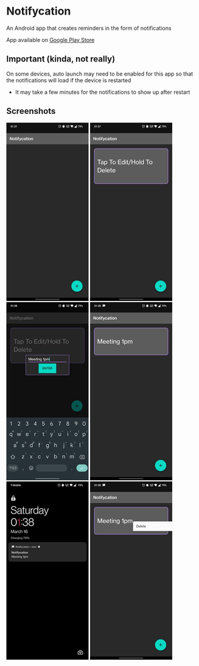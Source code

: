 # Notifycation

An Android app that creates reminders in the form of notifications

App available on [Google Play Store](https://play.google.com/store/apps/details?id=ntrllog.github.io.notifycation)

## Important (kinda, not really)

On some devices, auto launch may need to be enabled for this app so that the notifications will load if the device is restarted

- It may take a few minutes for the notifications to show up after restart

## Screenshots
![Alt text](/screenshots/home.jpg?raw=true)
![Alt text](/screenshots/add.jpg?raw=true)
![Alt text](/screenshots/edit.jpg?raw=true)
![Alt text](/screenshots/created.jpg?raw=true)
![Alt text](/screenshots/lock_screen.jpg?raw=true)
![Alt text](/screenshots/delete.jpg?raw=true)
